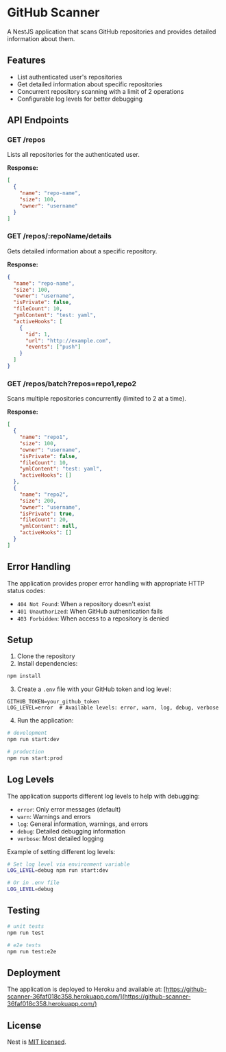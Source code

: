 # GitHub Scanner

A NestJS application that scans GitHub repositories and provides detailed information about them.

## Features

- List authenticated user's repositories
- Get detailed information about specific repositories
- Concurrent repository scanning with a limit of 2 operations
- Configurable log levels for better debugging

## API Endpoints

### GET /repos
Lists all repositories for the authenticated user.

**Response:**
```json
[
  {
    "name": "repo-name",
    "size": 100,
    "owner": "username"
  }
]
```

### GET /repos/:repoName/details
Gets detailed information about a specific repository.

**Response:**
```json
{
  "name": "repo-name",
  "size": 100,
  "owner": "username",
  "isPrivate": false,
  "fileCount": 10,
  "ymlContent": "test: yaml",
  "activeHooks": [
    {
      "id": 1,
      "url": "http://example.com",
      "events": ["push"]
    }
  ]
}
```

### GET /repos/batch?repos=repo1,repo2
Scans multiple repositories concurrently (limited to 2 at a time).

**Response:**
```json
[
  {
    "name": "repo1",
    "size": 100,
    "owner": "username",
    "isPrivate": false,
    "fileCount": 10,
    "ymlContent": "test: yaml",
    "activeHooks": []
  },
  {
    "name": "repo2",
    "size": 200,
    "owner": "username",
    "isPrivate": true,
    "fileCount": 20,
    "ymlContent": null,
    "activeHooks": []
  }
]
```

## Error Handling

The application provides proper error handling with appropriate HTTP status codes:

- `404 Not Found`: When a repository doesn't exist
- `401 Unauthorized`: When GitHub authentication fails
- `403 Forbidden`: When access to a repository is denied

## Setup

1. Clone the repository
2. Install dependencies:
```bash
npm install
```

3. Create a `.env` file with your GitHub token and log level:
```
GITHUB_TOKEN=your_github_token
LOG_LEVEL=error  # Available levels: error, warn, log, debug, verbose
```

4. Run the application:
```bash
# development
npm run start:dev

# production
npm run start:prod
```

## Log Levels

The application supports different log levels to help with debugging:

- `error`: Only error messages (default)
- `warn`: Warnings and errors
- `log`: General information, warnings, and errors
- `debug`: Detailed debugging information
- `verbose`: Most detailed logging

Example of setting different log levels:
```bash
# Set log level via environment variable
LOG_LEVEL=debug npm run start:dev

# Or in .env file
LOG_LEVEL=debug
```

## Testing

```bash
# unit tests
npm run test

# e2e tests
npm run test:e2e
```

## Deployment

The application is deployed to Heroku and available at:
[https://github-scanner-36faf018c358.herokuapp.com/](https://github-scanner-36faf018c358.herokuapp.com/)


## License

Nest is [MIT licensed](https://github.com/nestjs/nest/blob/master/LICENSE).
